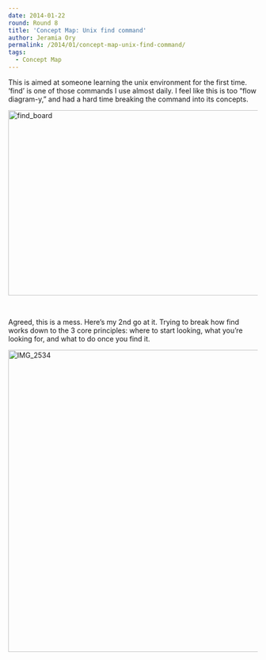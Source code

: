 ```yaml
---
date: 2014-01-22
round: Round 8
title: 'Concept Map: Unix find command'
author: Jeramia Ory
permalink: /2014/01/concept-map-unix-find-command/
tags:
  - Concept Map
---
```

This is aimed at someone learning the unix environment for the first time. &#8216;find&#8217; is one of those commands I use almost daily. I feel like this is too &#8220;flow diagram-y,&#8221; and had a hard time breaking the command into its concepts.

[<img class="aligncenter size-large wp-image-5638" alt="find_board" src="/software-carpentry-training-website/uploads/2014/01/find_board-1024x543.jpg" width="707" height="374" />][1]

&nbsp;

Agreed, this is a mess. Here&#8217;s my 2nd go at it. Trying to break how find works down to the 3 core principles: where to start looking, what you&#8217;re looking for, and what to do once you find it.

[<img class="aligncenter size-large wp-image-5657" alt="IMG_2534" src="/software-carpentry-training-website/uploads/2014/01/IMG_2534-1024x884.jpg" width="707" height="610" />][2]

 [1]: /software-carpentry-training-website/uploads/2014/01/find_board.jpg
 [2]: /software-carpentry-training-website/uploads/2014/01/IMG_2534.jpg
